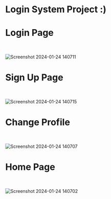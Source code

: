 # Login System Project :) 

# Login Page
<br>

![Screenshot 2024-01-24 140711](https://github.com/MohdHadi72/Login-System-/assets/154020781/4dad21a0-1ee5-4f82-b51a-b4ddd590217f)

# Sign Up Page
<br>

![Screenshot 2024-01-24 140715](https://github.com/MohdHadi72/Login-System-/assets/154020781/83615766-9e6f-448d-a439-f3ee56b27e46)

# Change Profile
<br>

![Screenshot 2024-01-24 140707](https://github.com/MohdHadi72/Login-System-/assets/154020781/ed45f638-43d3-406a-abde-e8da4e62caf5)

# Home Page
<br>

![Screenshot 2024-01-24 140702](https://github.com/MohdHadi72/Login-System-/assets/154020781/7aabfbec-7b52-4d0d-bd62-bedcfd38b0c9)
